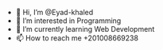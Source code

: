 - 👋 Hi, I’m @Eyad-khaled
- 👀 I’m interested in Programming
- 🌱 I’m currently learning Web Development
- 📫 How to reach me +201008669238

<!---
Eyad-khaled/Eyad-khaled is a ✨ special ✨ repository because its `README.md` (this file) appears on your GitHub profile.
You can click the Preview link to take a look at your changes.
--->
